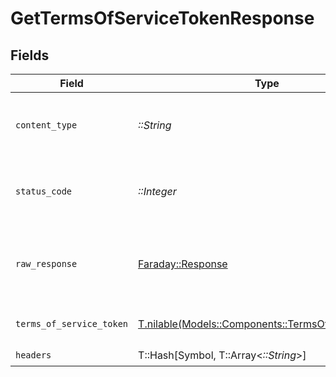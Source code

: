 # GetTermsOfServiceTokenResponse


## Fields

| Field                                                                                            | Type                                                                                             | Required                                                                                         | Description                                                                                      |
| ------------------------------------------------------------------------------------------------ | ------------------------------------------------------------------------------------------------ | ------------------------------------------------------------------------------------------------ | ------------------------------------------------------------------------------------------------ |
| `content_type`                                                                                   | *::String*                                                                                       | :heavy_check_mark:                                                                               | HTTP response content type for this operation                                                    |
| `status_code`                                                                                    | *::Integer*                                                                                      | :heavy_check_mark:                                                                               | HTTP response status code for this operation                                                     |
| `raw_response`                                                                                   | [Faraday::Response](https://www.rubydoc.info/gems/faraday/Faraday/Response)                      | :heavy_check_mark:                                                                               | Raw HTTP response; suitable for custom response parsing                                          |
| `terms_of_service_token`                                                                         | [T.nilable(Models::Components::TermsOfServiceToken)](../../models/shared/termsofservicetoken.md) | :heavy_minus_sign:                                                                               | The request completed successfully.                                                              |
| `headers`                                                                                        | T::Hash[Symbol, T::Array<*::String*>]                                                            | :heavy_check_mark:                                                                               | N/A                                                                                              |